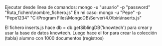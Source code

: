 Ejecutar desde línea de comandos: mongo -u "usuario" -p "password" "Ruta_fichero\nombre_fichero.js"
En mi caso: mongo -u "Pepe" -p "Pepe1234" "C:\Program Files\MongoDB\Server\4.0\bin\inserts.js"

El fichero inserts.js hace db = db.getSiblingDB('knowtech') para crear y usar la base de datos knowtech.
Luego hace el for para crear la colección (tabla) alumno con 1000 documentos (registros)
